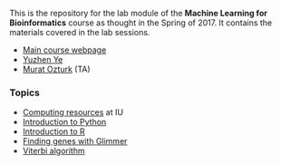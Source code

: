 This is the repository for the lab module of the **Machine Learning for Bioinformatics** course as thought in the Spring of 2017.
It contains the materials covered in the lab sessions.

  * [Main course webpage](http://homes.soic.indiana.edu/classes/spring2017/info/i529-yye/index.php)
  * [Yuzhen Ye](http://homes.soic.indiana.edu/yye/lab/index.php)
  * [Murat Ozturk](http://murat.littleblack.fish) (TA)

### Topics

  * [Computing resources](computing/) at IU
  * [Introduction to Python](Python-intro/)
  * [Introduction to R](R-intro/)
  * [Finding genes with Glimmer](Glimmer/)
  * [Viterbi algorithm](viterbi/)
